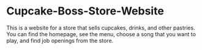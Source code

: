 # Cupcake-Boss-Store-Website
This is a website for a store that sells cupcakes, drinks, and other pastries. You can find the homepage, see the menu, choose a song that you want to play, and find job openings from the store.
